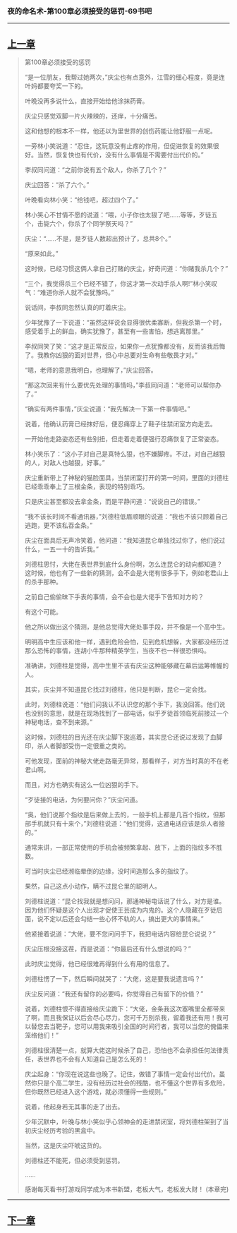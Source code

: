 ### 夜的命名术-第100章必须接受的惩罚-69书吧

--------
[上一章](./6d9f5c928c65311a7339687909ca5237.md)
--------


>
>
>
>第100章必须接受的惩罚
>
>“是一位朋友，我帮过她两次，”庆尘也有点意外，江雪的细心程度，竟是连叶妈都要夸奖一下的。
>
>叶晚没再多说什么，直接开始给他涂抹药膏。
>
>庆尘只感觉双脚一片火辣辣的，还痒，十分痛苦。
>
>这和他想的根本不一样，他还以为里世界的创伤药能让他舒服一点呢。
>
>一旁林小笑说道：“忍住，这玩意没有止疼的作用，但促进恢复的效果很好。当然，恢复快也有代价，没有什么事情是不需要付出代价的。”
>
>李叔同问道：“之前你说有五个敌人，你杀了几个？”
>
>庆尘回答：“杀了六个。”
>
>叶晚看向林小笑：“给钱吧，超过四个了。”
>
>林小笑心不甘情不愿的说道：“喂，小子你也太狠了吧……等等，歹徒五个，击毙六个，你杀了个同学祭天吗？”
>
>庆尘：“……不是，是歹徒人数超出预计了，总共8个。”
>
>“原来如此。”
>
>这时候，已经习惯这俩人拿自己打赌的庆尘，好奇问道：“你赌我杀几个？”
>
>“三个，我觉得杀三个已经不错了，你这才第一次动手杀人啊!”林小笑叹气：“难道你杀人就不会犹豫吗。”
>
>说话间，李叔同忽然认真的盯着庆尘。
>
>少年犹豫了一下说道：“虽然这样说会显得很优柔寡断，但我杀第一个时，感受着手上的鲜血，确实犹豫了，甚至有一些害怕，想逃离那里。”
>
>李叔同笑了笑：“这才是正常反应，如果你一点犹豫都没有，反而该我后悔了。我教你凶狠的面对世界，但心中总要对生命有些敬畏才对。”
>
>“嗯，老师的意思我明白，也理解了，”庆尘回答。
>
>“那这次回来有什么要优先处理的事情吗，”李叔同问道：“老师可以帮你办了。”
>
>“确实有两件事情，”庆尘说道：“我先解决一下第一件事情吧。”
>
>说着，他确认药膏已经抹好后，便忍痛穿上了鞋子往禁闭室方向走去。
>
>一开始他走路姿态还有些别扭，但走着走着便强行忍痛恢复了正常姿态。
>
>林小笑乐了：“这小子对自己是真特么狠，也不嫌脚疼。不过，对自己越狠的人，对敌人也越狠，好事。”
>
>庆尘重新带上了神秘的猫脸面具，当禁闭室打开的第一时间，里面的刘德柱已经乖乖奉上了三根金条，表现的特别乖巧。
>
>只是庆尘甚至都没去拿金条，而是平静问道：“说说自己的错误。”
>
>“我不该长时间不看通讯器，”刘德柱低眉顺眼的说道：“我也不该只顾着自己逃跑，更不该私吞金条。”
>
>庆尘在面具后无声冷笑着，他问道：“我知道昆仑单独找过你了，他们说过什么，一五一十的告诉我。”
>
>刘德柱思忖，大佬在表世界到底什么身份啊，怎么连昆仑的动向都知道？
>这时候，他也有了一些新的猜测，会不会是大佬有很多手下，例如老君山上的杀手那种。
>
>之前自己偷偷昧下手表的事情，会不会也是大佬手下告知对方的？
>
>有这个可能。
>
>他之所以做出这个猜测，是他总觉得大佬处事手段，并不像是一个高中生。
>
>明明高中生应该和他一样，遇到危险会怕，见到危机想躲，大家都没经历过那么恐怖的事情，连胡小牛那种精英学生，当夜不也一样很恐惧吗。
>
>准确讲，刘德柱是觉得，高中生里不该有庆尘这种能够藏在幕后运筹帷幄的人。
>
>其实，庆尘并不知道昆仑找过刘德柱，他只是判断，昆仑一定会找。
>
>此时，刘德柱说道：“他们问我认不认识您的那个手下，我没回答。他们说也没别的意思，就是在现场找到了一部电话，似乎歹徒首领临死前接过一个神秘电话，查不到来源。”
>
>这时候，刘德柱的目光还在庆尘脚下逡巡着，其实昆仑还说过发现了血脚印，杀人者脚部受伤一定很重之类的。
>
>可他发现，面前的神秘大佬走路毫无异常，那看样子，对方当时真的不在老君山啊。
>
>而且，对方也确实有这么一位凶狠的手下。
>
>“歹徒接的电话，为何要问你？”庆尘问道。
>
>“奥，他们说那个指纹是后来做上去的，一般手机上都是几百个指纹，但那部手机就只有十来个，”刘德柱说道：“他们觉得，这通电话应该是杀人者接的。”
>
>通常来讲，一部正常使用的手机会被频繁拿起、放下，上面的指纹多不胜数。
>
>可当时庆尘已经濒临晕倒的边缘，没时间造那么多的指纹了。
>
>果然，自己这点小动作，瞒不过昆仑里的聪明人。
>
>刘德柱说道：“昆仑找我就是想问问，那通神秘电话说了什么，对方是谁。因为他们怀疑是这个人出现才促使王芸成为内鬼的。这个人隐藏在歹徒后面，说不定以后还会勾结一些心怀不轨的人，搞出更大的事情来。”
>
>他紧接着说道：“大佬，要不您问问手下，我把电话内容给昆仑说说？”
>
>庆尘压根没接这茬，而是说道：“你最后还有什么想说的吗？”
>
>此时庆尘觉得，他已经很难再得到什么有用的信息了。
>
>刘德柱愣了一下，然后瞬间就哭了：“大佬，这是要我说遗言吗？”
>
>庆尘反问道：“我还有留你的必要吗，你觉得自己有留下的价值？”
>
>说着，刘德柱恨不得直接给庆尘跪下：“大佬，金条我这次塞嘴里全都带来了啊，而且我保证以后会尽心尽力，您可千万别杀我，留着我还有用！我可以替您去当靶子，您可以用我来吸引全国的时间行者，我可以当您的傀儡来笼络他们！”
>
>刘德柱很清楚一点，就算大佬这时候杀了自己，恐怕也不会承担任何法律责任，表世界也不会有人知道自己是怎么死的！
>
>庆尘起身：“你现在说这些也晚了。记住，做错了事情一定会付出代价。虽然你只是个高二学生，没有经历过社会的残酷，也不懂这个世界有多危险，但你既然已经进入这个游戏，就必须懂得一些规则。”
>
>说着，他起身若无其事的走了出去。
>
>少年沉默中，叶晚与林小笑似乎心领神会的走进禁闭室，将刘德柱架到了当初庆尘经历考验的黑盒中。
>
>当然，这是庆尘吓唬这货的。
>
>刘德柱还不能死，但必须受到惩罚。
>
>……
>
>感谢每天看书打游戏同学成为本书新盟，老板大气，老板发大财！
>(本章完)
>
>

--------
[下一章](./d171161a496fa7d991c1e22764b9ef3b.md)
--------
